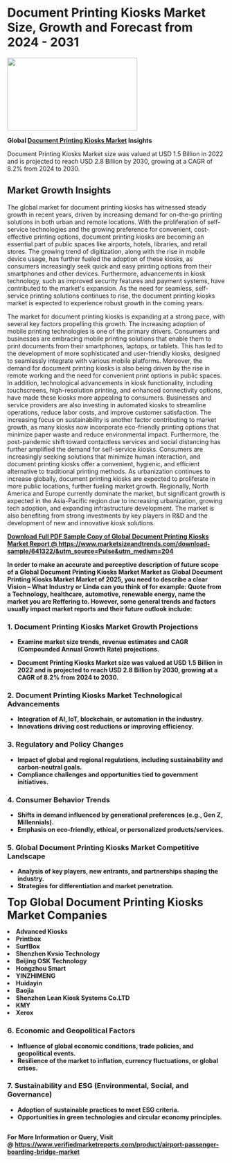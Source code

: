 <H1>Document Printing Kiosks Market Size, Growth and Forecast from 2024 - 2031</H1><img class="aligncenter size-medium wp-image-584254" src="https://thirdeyenews.in/wp-content/uploads/2024/09/Global-Market-Research-300x168.jpeg" alt="" width="300" height="168" /><p><strong>Global&nbsp;<a href="https://www.marketsizeandtrends.com/download-sample/641322/&amp;utm_source=Pulse&amp;utm_medium=204">Document Printing Kiosks Market</a> Insights</strong></p><p>Document Printing Kiosks Market size was valued at USD 1.5 Billion in 2022 and is projected to reach USD 2.8 Billion by 2030, growing at a CAGR of 8.2% from 2024 to 2030.</p><p><h2>Market Growth Insights</h2> <p>The global market for document printing kiosks has witnessed steady growth in recent years, driven by increasing demand for on-the-go printing solutions in both urban and remote locations. With the proliferation of self-service technologies and the growing preference for convenient, cost-effective printing options, document printing kiosks are becoming an essential part of public spaces like airports, hotels, libraries, and retail stores. The growing trend of digitization, along with the rise in mobile device usage, has further fueled the adoption of these kiosks, as consumers increasingly seek quick and easy printing options from their smartphones and other devices. Furthermore, advancements in kiosk technology, such as improved security features and payment systems, have contributed to the market's expansion. As the need for seamless, self-service printing solutions continues to rise, the document printing kiosks market is expected to experience robust growth in the coming years.</p> <p><strong><a href="#"></a></strong></p> <p>The market for document printing kiosks is expanding at a strong pace, with several key factors propelling this growth. The increasing adoption of mobile printing technologies is one of the primary drivers. Consumers and businesses are embracing mobile printing solutions that enable them to print documents from their smartphones, laptops, or tablets. This has led to the development of more sophisticated and user-friendly kiosks, designed to seamlessly integrate with various mobile platforms. Moreover, the demand for document printing kiosks is also being driven by the rise in remote working and the need for convenient print options in public spaces. In addition, technological advancements in kiosk functionality, including touchscreens, high-resolution printing, and enhanced connectivity options, have made these kiosks more appealing to consumers. Businesses and service providers are also investing in automated kiosks to streamline operations, reduce labor costs, and improve customer satisfaction. The increasing focus on sustainability is another factor contributing to market growth, as many kiosks now incorporate eco-friendly printing options that minimize paper waste and reduce environmental impact. Furthermore, the post-pandemic shift toward contactless services and social distancing has further amplified the demand for self-service kiosks. Consumers are increasingly seeking solutions that minimize human interaction, and document printing kiosks offer a convenient, hygienic, and efficient alternative to traditional printing methods. As urbanization continues to increase globally, document printing kiosks are expected to proliferate in more public locations, further fueling market growth. Regionally, North America and Europe currently dominate the market, but significant growth is expected in the Asia-Pacific region due to increasing urbanization, growing tech adoption, and expanding infrastructure development. The market is also benefiting from strong investments by key players in R&D and the development of new and innovative kiosk solutions.</p> <p><strong><a href="#"></p><p><span class=""><strong>Download Full PDF Sample Copy of Global Document Printing Kiosks Market Report</strong> @ <a href="https://www.marketsizeandtrends.com/download-sample/641322/&amp;utm_source=Pulse&amp;utm_medium=204" target="_blank">https://www.marketsizeandtrends.com/download-sample/641322/&amp;utm_source=Pulse&amp;utm_medium=204</a></span></p><p>In order to make an accurate and perceptive description of future scope of a Global&nbsp;Document Printing Kiosks Market Market as Global&nbsp;Document Printing Kiosks Market Market of 2025, you need to describe a clear Vision &ndash; What Industry or Linda can you think of for example: Quote from a Technology, healthcare, automotive, renewable energy, name the market you are Reffering to. However, some general trends and factors usually impact market reports and their future outlook include:</p><h3>1.&nbsp;<strong>Document Printing Kiosks Market Growth Projections</strong></h3><ul><li>Examine market size trends, revenue estimates and CAGR (Compounded Annual Growth Rate) projections.</li><li><p>Document Printing Kiosks Market size was valued at USD 1.5 Billion in 2022 and is projected to reach USD 2.8 Billion by 2030, growing at a CAGR of 8.2% from 2024 to 2030.</p></li></ul><h3>2.&nbsp;<strong>Document Printing Kiosks Market Technological Advancements</strong></h3><ul><li>Integration of AI, IoT, blockchain, or automation in the industry.</li><li>Innovations driving cost reductions or improving efficiency.</li></ul><h3>3.&nbsp;<strong>Regulatory and Policy Changes</strong></h3><ul><li>Impact of global and regional regulations, including sustainability and carbon-neutral goals.</li><li>Compliance challenges and opportunities tied to government initiatives.</li></ul><h3>4.&nbsp;<strong>Consumer Behavior Trends</strong></h3><ul><li>Shifts in demand influenced by generational preferences (e.g., Gen Z, Millennials).</li><li>Emphasis on eco-friendly, ethical, or personalized products/services.</li></ul><h3>5.&nbsp;<strong>Global Document Printing Kiosks Market Competitive Landscape</strong></h3><ul><li>Analysis of key players, new entrants, and partnerships shaping the industry.</li><li>Strategies for differentiation and market penetration.</li></ul><p data-pm-slice="1 1 []"><span style="color: inherit; font-family: inherit; font-size: 25px;">Top Global Document Printing Kiosks Market Companies</span></p><div class="" data-test-id=""><p><li>Advanced Kiosks</li><li> Printbox</li><li> SurfBox</li><li> Shenzhen Kvsio Technology</li><li> Beijing OSK Technology</li><li> Hongzhou Smart</li><li> YINZHIMENG</li><li> Huidayin</li><li> Baojia</li><li> Shenzhen Lean Kiosk Systems Co.LTD</li><li> KMY</li><li> Xerox</li></p></div><h3>6.&nbsp;<strong>Economic and Geopolitical Factors</strong></h3><ul><li>Influence of global economic conditions, trade policies, and geopolitical events.</li><li>Resilience of the market to inflation, currency fluctuations, or global crises.</li></ul><h3>7.&nbsp;<strong>Sustainability and ESG (Environmental, Social, and Governance)</strong></h3><ul><li>Adoption of sustainable practices to meet ESG criteria.</li><li>Opportunities in green technologies and circular economy principles.</li></ul><h2><strong style="font-size: 14px;">For More Information or Query, Visit @&nbsp;</strong><a style="background-color: #ffffff; font-size: 14px;" href="https://www.marketsizeandtrends.com/report/document-printing-kiosks-market/" target="_blank">https://www.verifiedmarketreports.com/product/airport-passenger-boarding-bridge-market</a></h2>

